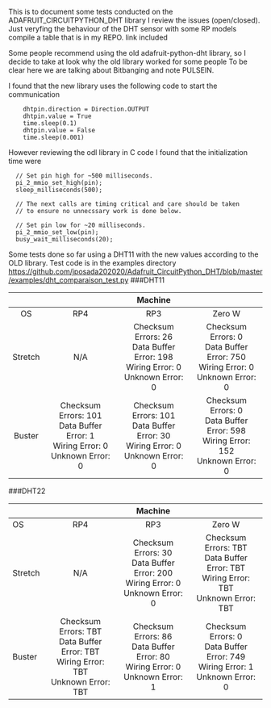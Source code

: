 This is to document some tests conducted on the ADAFRUIT_CIRCUITPYTHON_DHT library
I review the issues (open/closed). Just veryfing the behaviour of the DHT sensor with some RP models
compile a table that is in my REPO. link included

Some people recommend using the old adafruit-python-dht library, so I decide to take at look why the old library worked for some people
To be clear here we are talking about Bitbanging and note PULSEIN.

I found that the new library uses the following code to start the communication

        dhtpin.direction = Direction.OUTPUT
        dhtpin.value = True
        time.sleep(0.1)
        dhtpin.value = False
        time.sleep(0.001)

However reviewing the odl library in C code I found that the initialization time were


      // Set pin high for ~500 milliseconds.
      pi_2_mmio_set_high(pin);
      sleep_milliseconds(500);
    
      // The next calls are timing critical and care should be taken
      // to ensure no unnecssary work is done below.
    
      // Set pin low for ~20 milliseconds.
      pi_2_mmio_set_low(pin);
      busy_wait_milliseconds(20);

Some tests done so far using a DHT11 with the new values according to the OLD library. Test code is 
in the examples directory
https://github.com/jposada202020/Adafruit_CircuitPython_DHT/blob/master/examples/dht_comparaison_test.py
###DHT11

| |  | Machine | |
|:---:|:--------:|:-----:|:---:| 
| OS     |RP4    |RP3               |Zero W    |
|Stretch|N/A |Checksum Errors: 26<br/>Data Buffer Error: 198 <br />Wiring Error: 0<br />Unknown Error: 0|Checksum Errors: 0 <br />Data Buffer Error: 750<br />Wiring Error: 0<br />Unknown Error: 0 |
|Buster|Checksum Errors: 101<br/>Data Buffer Error: 1<br />Wiring Error: 0<br />Unknown Error: 0|Checksum Errors: 101 <br />Data Buffer Error: 30<br />Wiring Error: 0<br />Unknown Error: 0 |Checksum Errors: 0<br/>Data Buffer Error: 598<br />Wiring Error: 152<br />Unknown Error: 0|Checksum Errors: 0 <br />Data Buffer Error: 750<br />Wiring Error: 0<br />Unknown Error: 0 |


###DHT22

|      | |Machine                    |                            |
|---------|:----:|:-------------------------:|:--------------------------:|
|OS          |RP4 |RP3                        |Zero W                      |
|Stretch  |N/A  |Checksum Errors: 30<br/> Data Buffer Error: 200<br/>    Wiring Error: 0<br />  Unknown Error: 0  |Checksum Errors: TBT<br/> Data Buffer Error: TBT<br/> Wiring Error: TBT<br/>                                        Unknown Error: TBT          |
|Buster   |Checksum Errors: TBT<br/> Data Buffer Error: TBT<br/> Wiring Error: TBT<br/> Unknown Error: TBT   |Checksum Errors: 86<br/> Data Buffer Error: 80<br/> Wiring Error: 0<br/> Unknown Error: 1|Checksum Errors: 0<br/>    Data Buffer Error: 749<br/>   Wiring Error: 1<br/>  Unknown Error: 0|
